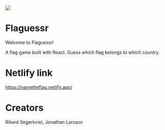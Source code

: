 ![](https://media.giphy.com/media/duud6Q9AILpj86w76x/giphy.gif)

# Flaguessr

Welcome to Flaguessr! 

A flag game built with React. Guess which flag belongs to which country.

# Netlify link

https://nametheflag.netlify.app/

# Creators

Rikard Segerkvist, Jonathan Larsson

